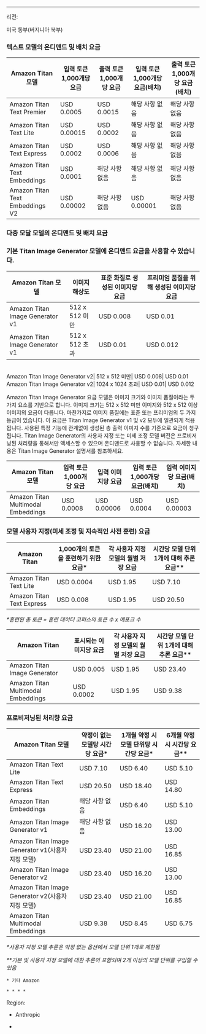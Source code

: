 * * *

리전:

미국 동부(버지니아 북부)

### **텍스트 모델의 온디맨드 및 배치 요금**

**Amazon Titan 모델**| **입력 토큰 1,000개당 요금**| **출력 토큰 1,000개당 요금**| **입력 토큰 1,000개당 요금(배치)**| **출력 토큰 1,000개당 요금(배치)**  
---|---|---|---|---  
Amazon Titan Text Premier| USD 0.0005| USD 0.0015| 해당 사항 없음| 해당 사항 없음  
Amazon Titan Text Lite| USD 0.00015| USD 0.0002| 해당 사항 없음| 해당 사항 없음  
Amazon Titan Text Express| USD 0.0002| USD 0.0006| 해당 사항 없음| 해당 사항 없음  
Amazon Titan Text Embeddings| USD 0.0001| 해당 사항 없음| 해당 사항 없음| 해당 사항 없음  
Amazon Titan Text Embeddings V2| USD 0.00002| 해당 사항 없음| USD 0.00001| 해당 사항 없음  
  
### **다중 모달 모델의 온디맨드 및 배치 요금**

### 기본 Titan Image Generator 모델에 온디맨드 요금을 사용할 수 있습니다.

**Amazon Titan 모델**| **이미지 해상도**| **표준 화질로 생성된 이미지당 요금**| **프리미엄 품질을 위해 생성된 이미지당 요금**  
---|---|---|---  
Amazon Titan Image Generator v1| 512 x 512 미만| USD 0.008| USD 0.01  
Amazon Titan Image Generator v1| 512 x 512 초과| USD 0.01| USD 0.012  
<br>  
Amazon Titan Image Generator v2| 512 x 512 미만| USD 0.008| USD 0.01  
Amazon Titan Image Generator v2| 1024 x 1024 초과| USD 0.01| USD 0.012  
  
Amazon Titan Image Generator 요금 모델은 이미지 크기와 이미지 품질이라는 두 가지 요소를 기반으로 합니다. 이미지 크기는 512 x 512 미만 이미지와 512 x 512 이상 이미지의 요금이 다릅니다. 마찬가지로 이미지 품질에는 표준 또는 프리미엄의 두 가지 등급이 있습니다. 이 요금은 Titan Image Generator v1 및 v2 모두에 일관되게 적용됩니다. 사용된 특정 기능에 관계없이 생성된 총 출력 이미지 수를 기준으로 요금이 청구됩니다. Titan Image Generator의 사용자 지정 또는 미세 조정 모델 버전은 프로비저닝된 처리량을 통해서만 액세스할 수 있으며 온디맨드로 사용할 수 없습니다. 자세한 내용은 Titan Image Generator 설명서를 참조하세요.

**Amazon Titan 모델**| **입력 토큰 1,000개당 요금**| **입력 이미지당 요금**| **입력 토큰 1,000개당 요금(배치)**| **입력 이미지당 요금(배치)**  
---|---|---|---|---  
Amazon Titan Multimodal Embeddings| USD 0.0008| USD 0.00006| USD 0.0004| USD 0.00003  
  
### **모델 사용자 지정(미세 조정 및 지속적인 사전 훈련) 요금**

Amazon Titan| 1,000개의 토큰을 훈련하기 위한 요금*| 각 사용자 지정 모델의 월별 저장 요금| 시간당 모델 단위 1개에 대해 추론 요금**  
---|---|---|---  
Amazon Titan Text Lite| USD 0.0004| USD 1.95| USD 7.10  
Amazon Titan Text Express| USD 0.008| USD 1.95| USD 20.50  
  
 _*훈련된 총 토큰 = 훈련 데이터 코퍼스의 토큰 수 x 에포크 수_

Amazon Titan| 표시되는 이미지당 요금| 각 사용자 지정 모델의 월별 저장 요금| 시간당 모델 단위 1개에 대해 추론 요금**  
---|---|---|---  
Amazon Titan Image Generator| USD 0.005| USD 1.95| USD 23.40  
Amazon Titan Multimodal Embeddings| USD 0.0002| USD 1.95| USD 9.38  
  
### **프로비저닝된 처리량 요금**

Amazon Titan 모델| 약정이 없는 모델당 시간당 요금*| 1개월 약정 시 모델 단위당 시간당 요금*| 6개월 약정 시 시간당 요금**  
---|---|---|---  
Amazon Titan Text Lite| USD 7.10| USD 6.40| USD 5.10  
Amazon Titan Text Express| USD 20.50| USD 18.40| USD 14.80  
Amazon Titan Embeddings| 해당 사항 없음| USD 6.40| USD 5.10  
Amazon Titan Image Generator v1| 해당 사항 없음| USD 16.20| USD 13.00  
Amazon Titan Image Generator v1(사용자 지정 모델)| USD 23.40| USD 21.00| USD 16.85  
Amazon Titan Image Generator v2| USD 23.40| USD 16.20| USD 13.00  
Amazon Titan Image Generator v2(사용자 지정 모델)| USD 23.40| USD 21.00| USD 16.85  
Amazon Titan Multimodal Embeddings| USD 9.38| USD 8.45| USD 6.75  
  
 _*사용자 지정 모델 추론은 약정 없는 옵션에서 모델 단위 1개로 제한됨_

 _**기본 및 사용자 지정 모델에 대한 추론이 포함되며 2개 이상의 모델 단위를 구입할 수 있음_

    * 기타 Amazon 

    * * * *

Region:

  * Anthropic 

  *